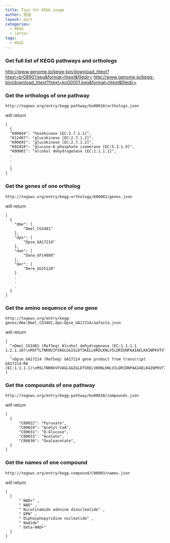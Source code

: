 ```yaml
---
title: Tips for KEGG usage
author: 悟道
layout: post
categories:
  - KEGG
  - letter
tags:
  - KEGG
---
```


### Get full list of KEGG pathways and orthologs

<http://www.genome.jp/kegg-bin/download_htext?htext=br08901.keg&format=htext&filedir=>
<http://www.genome.jp/kegg-bin/download_htext?htext=ko00001.keg&format=htext&filedir=>

### Get the orthologs of one pathway

```
http://togows.org/entry/kegg-pathway/ko00010/orthologs.json
```

will return

```
[
  {
  "K00844": "hexokinase [EC:2.7.1.1]", 
  "K12407": "glucokinase [EC:2.7.1.2]", 
  "K00845": "glucokinase [EC:2.7.1.2]", 
  "K01810": "glucose-6-phosphate isomerase [EC:5.3.1.9]",
  "K00001": "alcohol dehydrogenase [EC:1.1.1.1]",
  .
  .
  .
  }
]
```

### Get the genes of one ortholog

```
http://togows.org/entry/kegg-orthology/K00001/genes.json
```

will return 

```
[
  {
    "dme": [
		"Dmel_CG3481"
	], 
    "dpo": [
		"Dpse_GA17214"
	], 
    "dan": [
		"Dana_GF14888"
	], 
	"der": [
		"Dere_GG25120"
	]
	.
	.
	.
  }
]
```


### Get the amino sequence of one gene

```
http://togows.org/entry/kegg-genes/dme:Dmel_CG3481,dpo:Dpse_GA17214/aafasta.json
```

will return 

```
[
  ">Dmel_CG3481 (RefSeq) Alcohol dehydrogenase (EC:1.1.1.1
1.2.1.10)\nMSFTLTNKNVIFVAGLGGIGLDTSKELLKRDLKNLVILDRIENPAAIAELKAINPKVTVTFYPYDVTVPIAETTKLLKTIFAQLKTVDVLINGAGILDDHQIERTIAVNYTGLVNTTTAILDFWDKRKGGPGGIICNIGSVTGFNAIYQVPVYSGTKAAVVNFTSSLAKLAPITGVTAYTVNPGITRTTLVHTFNSWLDVEPQVAEKLLAHPTQPSLACAENFVKAIELNQNGAIWKLDLGTLEAIQWTKHWDSGI"
  , 
  ">Dpse_GA17214 (RefSeq) GA17214 gene product from transcript GA17214-RA
(EC:1.1.1.1)\nMSLTNKNVVFVAGLGGIGLDTSRELVKRNLKNLVILDRIDNPAAIAELKAINPKVTITFYPYDVTVPVAETTKLLKTIFAQVKTIDVLINGAGILDDHQIERTIAVNYTGLVNTTTAILDFWDKRKGGPGGIICNIGSVTGFNAIYQVPVYSGSKAAVVNFTSSLAKLAPITGVTAYTVNPGITKTTLVHKFNSWLDVEPRVAEKLLEHPTQTSQQCAENFVKAIELNKNGAIWKLDLGTLEPITWTQHWDSGI" 
]
```


### Get the compounds of one pathway

```
http://togows.org/entry/kegg-pathway/ko00010/compounds.json
```

will return

```
[
  {
      "C00022": "Pyruvate", 
	  "C00024": "Acetyl-CoA", 
	  "C00031": "D-Glucose", 
	  "C00033": "Acetate", 
	  "C00036": "Oxaloacetate",
  }
]
```

### Get the names of one compound

```
http://togows.org/entry/kegg-compound/C00003/names.json
```

will return

```
[
  [
      " NAD+" , 
	  " NAD" , 
	  " Nicotinamide adenine dinucleotide" , 
	  " DPN" , 
	  " Diphosphopyridine nucleotide" , 
	  " Nadide" , 
	  " beta-NAD+" 
  ]
]
```
